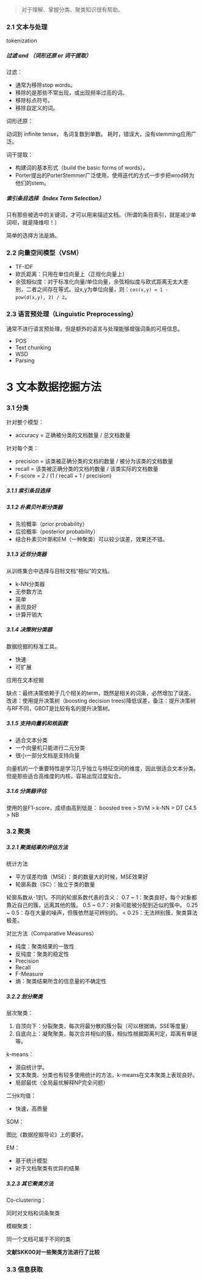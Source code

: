 > 对于理解、掌握分类、聚类知识很有帮助。

### 2.1 文本与处理

tokenization

##### 过滤 and （词形还原 or 词干提取）

过滤：

- 通常为移除stop words。
- 移除的是那些不常出现，或出现频率过高的词。
- 移除标点符号。
- 移除自定义的词。


词形还原：

动词到 infinite  tense， 名词复数到单数。
耗时，错误大，没有stemming应用广泛。


词干提取：

- 构建词的基本形式（build the basic forms of words）。
- Porter提出的PorterStemmer广泛使用，使用迭代的方式一步步把wrod转为他们的stem。

##### 索引条目选择（Index Term Selection）

只有那些被选中的关键词，才可以用来描述文档。（所谓的条目索引，就是减少单词呗，就是降维呗！）

简单的选择方法是熵。

### 2.2 向量空间模型（VSM）

- TF-IDF
- 欧氏距离：只用在单位向量上（正规化向量上）
- 余弦相似度：对于标准化向量/单位向量，余弦相似度与欧式距离无太大差别，二者之间存在等式。设x,y为单位向量，则：`cos(x,y) = 1 - pow(d(x,y), 2) / 2`。

### 2.3 语言预处理（Linguistic Preprocessing）

通常不进行语言预处理，但是额外的语言与处理能够增强词条的可用信息。

- POS
- Text chunking
- WSD
- Parsing


# 3 文本数据挖掘方法

### 3.1 分类

针对整个模型：
- accuracy = 正确被分类的文档数量 / 总文档数量

针对每个类：
- precision = 该类被正确分类的文档的数量 / 被分为该类的文档数量
- recall    = 该类被正确分类的文档的数量 / 该类实际的文档数量
- F-score   = 2 / (1 / recall + 1 / precision)


##### 3.1.1 索引条目选择

##### 3.1.2 朴素贝叶斯分类器

- 先验概率（prior probability）
- 后验概率（posterior probability）
- 结合朴素贝叶斯和EM（一种聚类）可以较少误差，效果还不错。

##### 3.1.3 近邻分类器

从训练集合中选择与目标文档“相似”的文档。

- k-NN分类器
- 无参数方法
- 简单
- 表现良好
- 计算开销大

##### 3.1.4 决策树分类器

数据挖掘的标准工具。

- 快速
- 可扩展

应用在文本挖掘

缺点：最终决策依赖于几个相关的term，既然是相关的词条，必然增加了误差。
改进：使用提升决策树（boosting decision trees)降低误差，备注：提升决策树与RF不同，GBDT是比较有名的提升决策树。

##### 3.1.5 支持向量机和核函数

- 适合文本分类
- 一个向量机只能进行二元分类
- 很小一部分文档是支持向量

向量机的一个重要特性是学习几乎独立与特征空间的维度，因此很适合文本分类。但是那些适合高维度的内核，容易出现过度拟合。

##### 3.1.6 分类器评估

使用的是F1-score，成绩由高到低是：
boosted tree > SVM > k-NN > DT C4.5 > NB

### 3.2 聚类

##### 3.2.1 聚类结果的评估方法

统计方法

- 平方误差均值（MSE）：类的数量大的时候，MSE效果好
- 轮廓系数（SC）：独立于类的数量

轮廓系数从-1到1。不同的轮廓系数代表的含义：
0.7 ~ 1：聚类良好，每个对象都靠近自己的簇，远离其他的簇。
0.5 ~ 0.7：对象可能被分配到近似的簇中。
0.25 ~ 0.5：存在大量的噪声，但簇依然是可辨别的。
< 0.25：无法辨别簇，聚类算法极差。


对比方法（Comparative Measures）

- 纯度：聚类结果的一致性
- 反纯度：聚类的稳定性
- Precision
- Recall
- F-Measure
- 熵：聚类结果所含的信息量的不确定性


##### 3.2.2 划分聚类

层次聚类：

1. 自顶向下：分裂聚类，每次将最分散的簇分裂（可以根据熵，SSE等度量）
2. 自底向上：凝聚聚类，每次合并相似的簇，相似性根据距离判定，距离有单链等。


k-means：

- 源自统计学。
- 文本聚类、分类也有较多使用统计的方法，k-means在文本聚类上表现良好。
- 局部最优（全局最优解释NP完全问题）


二分k均值：

- 快速，高质量


SOM：

图比《数据挖掘导论》上的要好。


EM：

- 基于统计模型
- 对于文档聚类有优异的结果


##### 3.2.3 其它聚类方法

Co-clustering：

同时对文档和词条聚类


模糊聚类：

同一个文档可属于不同的类


**文献SKK00对一些聚类方法进行了比较**


### 3.3 信息获取














